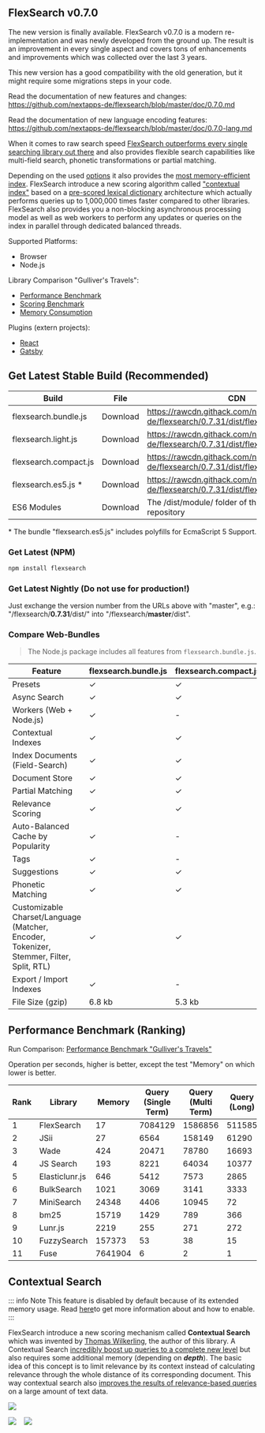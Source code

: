 ## FlexSearch v0.7.0

The new version is finally available. FlexSearch v0.7.0 is a modern re-implementation and was newly developed from the ground up. The result is an improvement in every single aspect and covers tons of enhancements and improvements which was collected over the last 3 years.

This new version has a good compatibility with the old generation, but it might require some migrations steps in your code.

Read the documentation of new features and changes:<br>
<a href="https://github.com/nextapps-de/flexsearch/blob/master/doc/0.7.0.md">https://github.com/nextapps-de/flexsearch/blob/master/doc/0.7.0.md</a>

Read the documentation of new language encoding features:<br>
<a href="https://github.com/nextapps-de/flexsearch/blob/master/doc/0.7.0-lang.md">https://github.com/nextapps-de/flexsearch/blob/master/doc/0.7.0-lang.md</a>

When it comes to raw search speed <a href="https://nextapps-de.github.io/flexsearch/bench/" target="_blank">FlexSearch outperforms every single searching library out there</a> and also provides flexible search capabilities like multi-field search, phonetic transformations or partial matching.

Depending on the used <a href="#options">options</a> it also provides the <a href="#memory">most memory-efficient index</a>. FlexSearch introduce a new scoring algorithm called <a href="#contextual">"contextual index"</a> based on a <a href="#dictionary">pre-scored lexical dictionary</a> architecture which actually performs queries up to 1,000,000 times faster compared to other libraries.
FlexSearch also provides you a non-blocking asynchronous processing model as well as web workers to perform any updates or queries on the index in parallel through dedicated balanced threads.

Supported Platforms:

- Browser
- Node.js

Library Comparison "Gulliver's Travels":

- <a href="https://nextapps-de.github.io/flexsearch/bench/" target="_blank">Performance Benchmark</a>
- <a href="https://nextapps-de.github.io/flexsearch/bench/match.html" target="_blank">Scoring Benchmark</a>
- <a href="#consumption">Memory Consumption</a>

Plugins (extern projects):

- [React](https://github.com/angeloashmore/react-use-flexsearch)
- [Gatsby](https://www.gatsbyjs.org/packages/gatsby-plugin-flexsearch/)

## Get Latest Stable Build (Recommended)

| Build                 | File     | CDN                                                                                 |
| --------------------- | -------- | ----------------------------------------------------------------------------------- |
| flexsearch.bundle.js  | Download | https://rawcdn.githack.com/nextapps-de/flexsearch/0.7.31/dist/flexsearch.bundle.js  |
| flexsearch.light.js   | Download | https://rawcdn.githack.com/nextapps-de/flexsearch/0.7.31/dist/flexsearch.light.js   |
| flexsearch.compact.js | Download | https://rawcdn.githack.com/nextapps-de/flexsearch/0.7.31/dist/flexsearch.compact.js |
| flexsearch.es5.js \*  | Download | https://rawcdn.githack.com/nextapps-de/flexsearch/0.7.31/dist/flexsearch.es5.js     |
| ES6 Modules           | Download | The /dist/module/ folder of this Github repository                                  |

<span>\*</span> The bundle "flexsearch.es5.js" includes polyfills for EcmaScript 5 Support.

### Get Latest (NPM)

```cmd
npm install flexsearch
```

### Get Latest Nightly (Do not use for production!)

Just exchange the version number from the URLs above with "master", e.g.: "/flexsearch/**0.7.31**/dist/" into "/flexsearch/**master**/dist".

### Compare Web-Bundles

> The Node.js package includes all features from `flexsearch.bundle.js`.

| Feature                                                                                  | flexsearch.bundle.js | flexsearch.compact.js | flexsearch.light.js |
| ---------------------------------------------------------------------------------------- | -------------------- | --------------------- | ------------------- |
| Presets                                                                                  | ✓                    | ✓                     | -                   |
| Async Search                                                                             | ✓                    | ✓                     | -                   |
| Workers (Web + Node.js)                                                                  | ✓                    | -                     | -                   |
| Contextual Indexes                                                                       | ✓                    | ✓                     | ✓                   |
| Index Documents (Field-Search)                                                           | ✓                    | ✓                     | -                   |
| Document Store                                                                           | ✓                    | ✓                     | -                   |
| Partial Matching                                                                         | ✓                    | ✓                     | ✓                   |
| Relevance Scoring                                                                        | ✓                    | ✓                     | ✓                   |
| Auto-Balanced Cache by Popularity                                                        | ✓                    | -                     | -                   |
| Tags                                                                                     | ✓                    | -                     | -                   |
| Suggestions                                                                              | ✓                    | ✓                     | -                   |
| Phonetic Matching                                                                        | ✓                    | ✓                     | -                   |
| Customizable Charset/Language (Matcher, Encoder, Tokenizer, Stemmer, Filter, Split, RTL) | ✓                    | ✓                     | ✓                   |
| Export / Import Indexes                                                                  | ✓                    | -                     | -                   |
| File Size (gzip)                                                                         | 6.8 kb               | 5.3 kb                | 2.9 kb              |

## Performance Benchmark (Ranking)

Run Comparison: <a href="https://nextapps-de.github.io/flexsearch/bench/" target="_blank">Performance Benchmark "Gulliver's Travels"</a>

Operation per seconds, higher is better, except the test "Memory" on which lower is better.

| Rank | Library        | Memory  | Query (Single Term) | Query (Multi Term) | Query (Long) | Query (Dupes) | Query (Not Found) |
| ---- | -------------- | ------- | ------------------- | ------------------ | ------------ | ------------- | ----------------- |
| 1    | FlexSearch     | 17      | 7084129             | 1586856            | 511585       | 2017142       | 3202006           |
| 2    | JSii           | 27      | 6564                | 158149             | 61290        | 95098         | 534109            |
| 3    | Wade           | 424     | 20471               | 78780              | 16693        | 225824        | 213754            |
| 4    | JS Search      | 193     | 8221                | 64034              | 10377        | 95830         | 167605            |
| 5    | Elasticlunr.js | 646     | 5412                | 7573               | 2865         | 23786         | 13982             |
| 6    | BulkSearch     | 1021    | 3069                | 3141               | 3333         | 3265          | 21825569          |
| 7    | MiniSearch     | 24348   | 4406                | 10945              | 72           | 39989         | 17624             |
| 8    | bm25           | 15719   | 1429                | 789                | 366          | 884           | 1823              |
| 9    | Lunr.js        | 2219    | 255                 | 271                | 272          | 266           | 267               |
| 10   | FuzzySearch    | 157373  | 53                  | 38                 | 15           | 32            | 43                |
| 11   | Fuse           | 7641904 | 6                   | 2                  | 1            | 2             | 3                 |

<a name="contextual"></a>

## Contextual Search

::: info Note
This feature is disabled by default because of its extended memory usage. Read <a href="#contextual_enable">here</a>to get more information about and how to enable.
:::

FlexSearch introduce a new scoring mechanism called **Contextual Search** which was invented by <a href="https://github.com/ts-thomas" target="_blank">Thomas Wilkerling</a>, the author of this library. A Contextual Search <a href="https://nextapps-de.github.io/flexsearch/bench/" target="_blank">incredibly boost up queries to a complete new level</a> but also requires some additional memory (depending on **_depth_**).
The basic idea of this concept is to limit relevance by its context instead of calculating relevance through the whole distance of its corresponding document.
This way contextual search also <a href="https://nextapps-de.github.io/flexsearch/bench/match.html" target="_blank">improves the results of relevance-based queries</a> on a large amount of text data.

![](https://cdn.jsdelivr.net/gh/nextapps-de/flexsearch@master/doc/contextual-index.svg?v=4)

<span style="display: flex; gap: 1rem;">
<a target="_blank" href="https://www.npmjs.com/package/flexsearch"><img src="https://img.shields.io/npm/v/flexsearch.svg"></a> <a target="_blank" href="https://github.com/nextapps-de/flexsearch/blob/master/LICENSE.md"><img src="https://img.shields.io/npm/l/flexsearch.svg"></a>

<!--<a target="_blank" href="https://travis-ci.org/nextapps-de/flexsearch"><img src="https://travis-ci.org/nextapps-de/flexsearch.svg?branch=master"></a>-->
<!--<a target="_blank" href="https://coveralls.io/github/nextapps-de/flexsearch?branch=master"><img src="https://coveralls.io/repos/github/nextapps-de/flexsearch/badge.svg?branch=master&v=0"></a>-->
</span>
